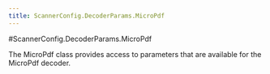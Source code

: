 ```yaml
---
title: ScannerConfig.DecoderParams.MicroPdf
---
```

#ScannerConfig.DecoderParams.MicroPdf

The MicroPdf class provides access to parameters that are available
 for the MicroPdf decoder.

